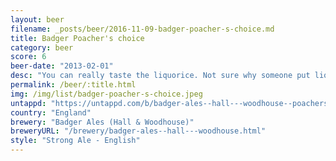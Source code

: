 ```yaml
---
layout: beer
filename: _posts/beer/2016-11-09-badger-poacher-s-choice.md
title: Badger Poacher's choice
category: beer
score: 6
beer-date: "2013-02-01"
desc: "You can really taste the liquorice. Not sure why someone put liquorice in beer"
permalink: /beer/:title.html
img: /img/list/badger-poacher-s-choice.jpeg
untappd: "https://untappd.com/b/badger-ales--hall---woodhouse--poachers-choice/13035"
country: "England"
brewery: "Badger Ales (Hall & Woodhouse)"
breweryURL: "/brewery/badger-ales--hall---woodhouse.html"
style: "Strong Ale - English"
---
```

